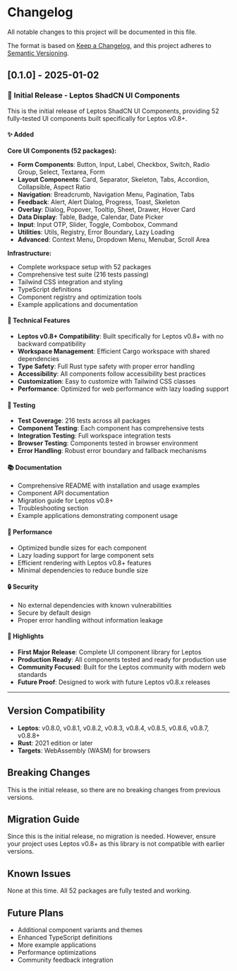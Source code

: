 # Changelog

All notable changes to this project will be documented in this file.

The format is based on [Keep a Changelog](https://keepachangelog.com/en/1.0.0/),
and this project adheres to [Semantic Versioning](https://semver.org/spec/v2.0.0.html).

## [0.1.0] - 2025-01-02

### 🎉 Initial Release - Leptos ShadCN UI Components

This is the initial release of Leptos ShadCN UI Components, providing 52 fully-tested UI components built specifically for Leptos v0.8+.

#### ✨ Added

**Core UI Components (52 packages):**
- **Form Components**: Button, Input, Label, Checkbox, Switch, Radio Group, Select, Textarea, Form
- **Layout Components**: Card, Separator, Skeleton, Tabs, Accordion, Collapsible, Aspect Ratio
- **Navigation**: Breadcrumb, Navigation Menu, Pagination, Tabs
- **Feedback**: Alert, Alert Dialog, Progress, Toast, Skeleton
- **Overlay**: Dialog, Popover, Tooltip, Sheet, Drawer, Hover Card
- **Data Display**: Table, Badge, Calendar, Date Picker
- **Input**: Input OTP, Slider, Toggle, Combobox, Command
- **Utilities**: Utils, Registry, Error Boundary, Lazy Loading
- **Advanced**: Context Menu, Dropdown Menu, Menubar, Scroll Area

**Infrastructure:**
- Complete workspace setup with 52 packages
- Comprehensive test suite (216 tests passing)
- Tailwind CSS integration and styling
- TypeScript definitions
- Component registry and optimization tools
- Example applications and documentation

#### 🔧 Technical Features

- **Leptos v0.8+ Compatibility**: Built specifically for Leptos v0.8+ with no backward compatibility
- **Workspace Management**: Efficient Cargo workspace with shared dependencies
- **Type Safety**: Full Rust type safety with proper error handling
- **Accessibility**: All components follow accessibility best practices
- **Customization**: Easy to customize with Tailwind CSS classes
- **Performance**: Optimized for web performance with lazy loading support

#### 🧪 Testing

- **Test Coverage**: 216 tests across all packages
- **Component Testing**: Each component has comprehensive tests
- **Integration Testing**: Full workspace integration tests
- **Browser Testing**: Components tested in browser environment
- **Error Handling**: Robust error boundary and fallback mechanisms

#### 📚 Documentation

- Comprehensive README with installation and usage examples
- Component API documentation
- Migration guide for Leptos v0.8+
- Troubleshooting section
- Example applications demonstrating component usage

#### 🚀 Performance

- Optimized bundle sizes for each component
- Lazy loading support for large component sets
- Efficient rendering with Leptos v0.8+ features
- Minimal dependencies to reduce bundle size

#### 🔒 Security

- No external dependencies with known vulnerabilities
- Secure by default design
- Proper error handling without information leakage

#### 🌟 Highlights

- **First Major Release**: Complete UI component library for Leptos
- **Production Ready**: All components tested and ready for production use
- **Community Focused**: Built for the Leptos community with modern web standards
- **Future Proof**: Designed to work with future Leptos v0.8.x releases

---

## Version Compatibility

- **Leptos**: v0.8.0, v0.8.1, v0.8.2, v0.8.3, v0.8.4, v0.8.5, v0.8.6, v0.8.7, v0.8.8+
- **Rust**: 2021 edition or later
- **Targets**: WebAssembly (WASM) for browsers

## Breaking Changes

This is the initial release, so there are no breaking changes from previous versions.

## Migration Guide

Since this is the initial release, no migration is needed. However, ensure your project uses Leptos v0.8+ as this library is not compatible with earlier versions.

## Known Issues

None at this time. All 52 packages are fully tested and working.

## Future Plans

- Additional component variants and themes
- Enhanced TypeScript definitions
- More example applications
- Performance optimizations
- Community feedback integration
